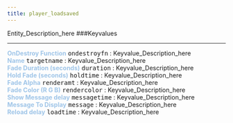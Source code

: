 ```yaml
---
title: player_loadsaved
---
```


Entity_Description_here
###Keyvalues
<hr>
<div class="entityentry">
<span style="color:#9fc5e8;"><b>OnDestroy Function</b></span> <kbd  class="tooltip" data-tooltip="string">ondestroyfn</kbd> :
Keyvalue_Description_here
</div>
<div class="entityentry">
<span style="color:#9fc5e8;"><b>Name</b></span> <kbd  class="tooltip" data-tooltip="target_source">targetname</kbd> :
Keyvalue_Description_here
</div>
<div class="entityentry">
<span style="color:#9fc5e8;"><b>Fade Duration (seconds)</b></span> <kbd  class="tooltip" data-tooltip="string">duration</kbd> :
Keyvalue_Description_here
</div>
<div class="entityentry">
<span style="color:#9fc5e8;"><b>Hold Fade (seconds)</b></span> <kbd  class="tooltip" data-tooltip="string">holdtime</kbd> :
Keyvalue_Description_here
</div>
<div class="entityentry">
<span style="color:#9fc5e8;"><b>Fade Alpha</b></span> <kbd  class="tooltip" data-tooltip="integer">renderamt</kbd> :
Keyvalue_Description_here
</div>
<div class="entityentry">
<span style="color:#9fc5e8;"><b>Fade Color (R G B)</b></span> <kbd  class="tooltip" data-tooltip="color255">rendercolor</kbd> :
Keyvalue_Description_here
</div>
<div class="entityentry">
<span style="color:#9fc5e8;"><b>Show Message delay</b></span> <kbd  class="tooltip" data-tooltip="string">messagetime</kbd> :
Keyvalue_Description_here
</div>
<div class="entityentry">
<span style="color:#9fc5e8;"><b>Message To Display</b></span> <kbd  class="tooltip" data-tooltip="string">message</kbd> :
Keyvalue_Description_here
</div>
<div class="entityentry">
<span style="color:#9fc5e8;"><b>Reload delay</b></span> <kbd  class="tooltip" data-tooltip="string">loadtime</kbd> :
Keyvalue_Description_here
</div>
